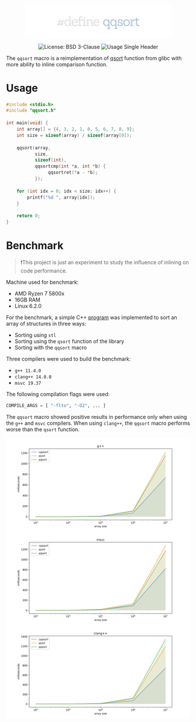 <p align="center">
    <img src="assets/logo.png" width="400px" />
</p>

<p align="center">
    <img src="https://img.shields.io/github/license/DieTime/qqsort?color=%34D058" alt="License: BSD 3-Clause" />
    <img src="https://img.shields.io/badge/usage-single%20header-green?color=%34D058" alt="Usage Single Header" />
</p>

The `qqsort` macro is a reimplementation of [qsort](https://codebrowser.dev/glibc/glibc/stdlib/qsort.c.html) function from glibc with more ability to inline comparison function.

# Usage

```c
#include <stdio.h>
#include "qqsort.h"

int main(void) {
    int array[] = {4, 3, 2, 1, 0, 5, 6, 7, 8, 9};
    int size = sizeof(array) / sizeof(array[0]);

    qqsort(array,
           size,
           sizeof(int),
           qqsortcmp(int *a, int *b) {
                qqsortret(*a - *b);
           });

    for (int idx = 0; idx < size; idx++) {
        printf("%d ", array[idx]);
    }

    return 0;
}
```

# Benchmark

> ❗This project is just an experiment to study the influence of inlining on code performance.

Machine used for benchmark:

* AMD Ryzen 7 5800x
* 16GB RAM
* Linux 6.2.0

For the benchmark, a simple C++ [program](./benchmark/main.cpp) was implemented to sort an array of structures in three ways:

* Sorting using `stl`
* Sorting using the `qsort` function of the library
* Sorting with the `qqsort` macro

Three compilers were used to build the benchmark:

* `g++ 11.4.0`
* `clang++ 14.0.0`
* `msvc 19.37`

The following compilation flags were used:

```python
COMPILE_ARGS = [ "-flto", "-O2", ... ]
```

The `qqsort` macro showed positive results in performance only when using the `g++` and `msvc` compilers. When using `clang++`, the `qqsort` macro performs worse than the `qsort` function.

![benchmark-g++](benchmark/assets/g++.svg)
![benchmark-msvc](benchmark/assets/msvc.svg)
![benchmark-clang++](benchmark/assets/clang++.svg)

